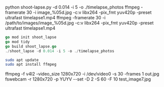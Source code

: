 python shoot-lapse.py -d 0.014 -i 5 -o ./timelapse_photos
ffmpeg -framerate 30 -i image_%05d.jpg -c:v libx264 -pix_fmt yuv420p -preset ultrafast timelapse1.mp4
ffmpeg -framerate 30 -i /path/to/images/image_%05d.jpg -c:v libx264 -pix_fmt yuv420p -preset ultrafast timelapse1.mp4

```go
go mod init shoot_lapse
go mod tidy
go build shoot_lapse.go
./shoot_lapse -d 0.014 -i 5 -o ./timelapse_photos
```
```bash
sudo apt update
sudo apt install ffmpeg
```
ffmpeg -f v4l2 -video_size 1280x720 -i /dev/video0 -s 30 -frames 1 out.jpg
fswebcam -r 1280x720 -p YUYV --set -D 2 -S 60 -F 10  test_image7.jpg

